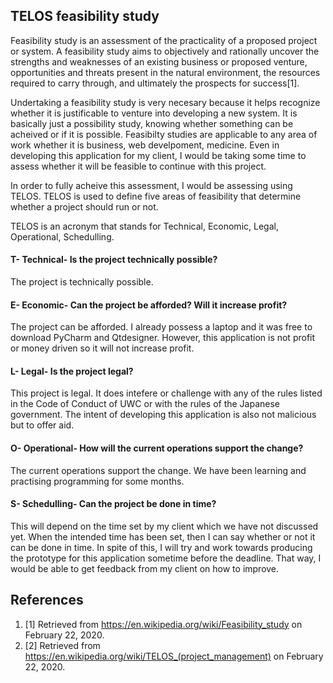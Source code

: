 ## TELOS feasibility study
Feasibility study is an assessment of the practicality of a proposed project or system. A feasibility study aims to objectively and rationally uncover the strengths and weaknesses of an existing business or proposed venture, opportunities and threats present in the natural environment, the resources required to carry through, and ultimately the prospects for success[1]. 

Undertaking a feasibility study is very necesary because it helps recognize whether it is justificable to venture into developing a new system. It is basically just a possibility study, knowing whether something can be acheived or if it is possible. Feasibilty studies are applicable to any area of work whether it is business, web develpoment, medicine. Even in developing this application for my client, I would be taking some time to assess whether it will be feasible to continue with this project.

In order to fully acheive this assessment, I would be assessing using TELOS. TELOS is used to define five areas of feasibility that determine whether a project should run or not.

TELOS is an acronym that stands for Technical, Economic, Legal, Operational, Schedulling.

#### T- Technical- Is the project technically possible?
The project is technically possible.
#### E- Economic- Can the project be afforded? Will it increase profit?
The project can be afforded. I already possess a laptop and it was free to download PyCharm and Qtdesigner. However, this application is not profit or money driven so it will not increase profit. 
#### L- Legal- Is the project legal?
This project is legal. It does intefere or challenge with any of the rules listed in the Code of Conduct of UWC or with the rules of the Japanese government. The intent of developing this application is also not malicious but to offer aid.
#### O- Operational- How will the current operations support the change?
The current operations support the change. We have been learning and practising programming for some months.
#### S- Schedulling- Can the project be done in time?
This will depend on the time set by my client which we have not discussed yet. When the intended time has been set, then I can say whether or not it can be done in time. In spite of this, I will try and work towards producing the prototype for this application sometime before the deadline. That way, I would be able to get feedback from my client on how to improve.

## References 
1. [1] Retrieved from https://en.wikipedia.org/wiki/Feasibility_study on February 22, 2020.
1. [2] Retrieved from https://en.wikipedia.org/wiki/TELOS_(project_management) on February 22, 2020.
